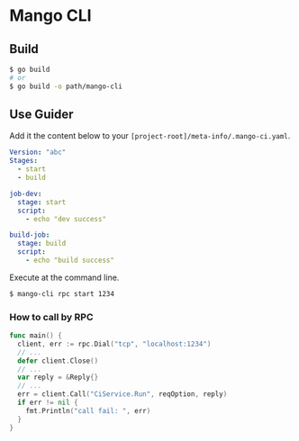 # Mango CLI

## Build

```bash
$ go build
# or
$ go build -o path/mango-cli
```
## Use Guider

Add it the content below to your `[project-root]/meta-info/.mango-ci.yaml`.
```yaml
Version: "abc"
Stages:
  - start
  - build

job-dev:
  stage: start
  script:
    - echo "dev success"

build-job:
  stage: build
  script:
    - echo "build success"
```

Execute at the command line.
```bash
$ mango-cli rpc start 1234
```

### How to call by RPC

```go
func main() {
  client, err := rpc.Dial("tcp", "localhost:1234")
  // ...
  defer client.Close()
  // ...
  var reply = &Reply{}
  // ...
  err = client.Call("CiService.Run", reqOption, reply)
  if err != nil {
    fmt.Println("call fail: ", err)
  }
}
```